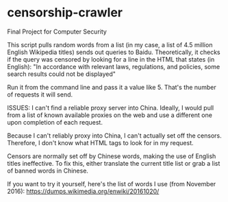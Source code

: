 # censorship-crawler
Final Project for Computer Security

This script pulls random words from a list (in my case, a list of 4.5 million English Wikipedia titles) sends out queries to Baidu.
Theoretically, it checks if the query was censored by looking for a line in the HTML that states (in English):
"In accordance with relevant laws, regulations, and policies, some search results could not be displayed"

Run it from the command line and pass it a value like 5. That's the number of requests it will send.

ISSUES:
I can't find a reliable proxy server into China.
Ideally, I would pull from a list of known available proxies on the web and use a different one upon completion of each request. 

Because I can't reliably proxy into China, I can't actually set off the censors.
Therefore, I don't know what HTML tags to look for in my request.

Censors are normally set off by Chinese words, making the use of English titles ineffective.
To fix this, either translate the current title list or grab a list of banned words in Chinese.

If you want to try it yourself, here's the list of words I use (from November 2016):
https://dumps.wikimedia.org/enwiki/20161020/

